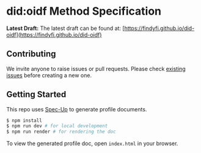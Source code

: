 # did:oidf Method Specification

**Latest Draft:**
The latest draft can be found at:
[https://findyfi.github.io/did-oidf](https://findyfi.github.io/did-oidf)


## Contributing

We invite anyone to raise issues or pull requests. Please check [existing issues](https://findyfi.github.io/did-oidf/issues) before creating a new one. 

## Getting Started

This repo uses [Spec-Up]((https://github.com/decentralized-identity/spec-up)) to generate profile documents.

```bash
$ npm install
$ npm run dev # for local development
$ npm run render # for rendering the doc
```

To view the generated profile doc, open `index.html` in your browser.

